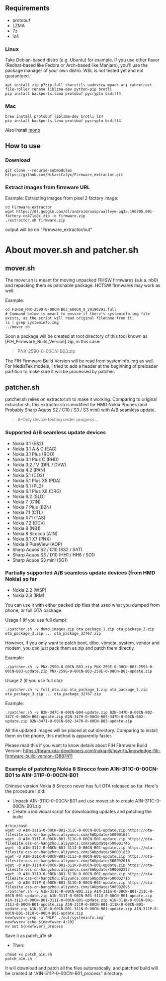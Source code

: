 ## Requirements
- protobuf
- LZMA
- 7z
- lz4
### Linux
Take Debian-based distro (e.g. Ubuntu) for example. If you use other flavor (Redhat-based like Fedora or Arch-based like Manjaro), you'll use the package manager of your own distro. WSL is not tested yet and not guaranteed.
```
apt install zip p7zip-full sharutils uudeview mpack arj cabextract file-roller rename liblzma-dev python-pip brotli
pip install backports.lzma protobuf pycrypto bsdiff4
```
### Mac
```
brew install protobuf liblzma-dev brotli lz4
pip install backports.lzma protobuf pycrypto bsdiff4
```
Also install [mono](https://www.mono-project.com/docs/getting-started/install/mac/)  

## How to use
### Download
```
git clone --recurse-submodules https://github.com/HikariCalyx/Firmware_extractor.git
```

### Extract images from firmware URL
Example: Extracting images from pixel 2 factory image:
```
cd Firmware_extractor
wget https://dl.google.com/dl/android/aosp/walleye-pq3a.190705.001-factory-cc471c8c.zip -o firmware.zip
./extractor.sh firmware.zip
```
output will be on "Firmware_extractor/out"

# About mover.sh and patcher.sh

## mover.sh
The mover.sh is meant for moving unpacked FIHSW firmwares (a.k.a. nb0) and repacking them as patchable package. HCTSW firmwares may work as well.

Example:
```
cd FIHSW_PNX-2590-0-00CN-B03_600CN_9_20190201.full
# Command below is meant to ensure if there's systeminfo.img file exists, as the script will read original filename from it.
ls | grep systeminfo.img
../mover.sh
```

Soon a package will be created at root directory of this tool known as \[FIH_Firmware_Build_Version\].zip, in this case:
> PNX-2590-0-00CN-B03.zip

The FIH Firmware Build Version will be read from systeminfo.img as well.
For MediaTek models, I tried to add a header at the beginning of preloader partition to make sure it will be processed by patcher.

## patcher.sh

patcher.sh relies on extractor.sh to make it working.
Comparing to original extractor.sh, this extractor.sh is modified for HMD Nokia Phones (and Probably Sharp Aquos S2 / C10 / S3 / S3 mini) with A/B seamless update.

> A-Only device testing under progress...

### Supported A/B seamless update devices
- Nokia 3.1 (ES2)
- Nokia 3.1 A & C (EAG)
- Nokia 3.1 Plus (ROO)
- Nokia 3.1 Plus C (RHD)
- Nokia 3.2 / V (DPL / DVW)
- Nokia 4.2 (PAN)
- Nokia 5.1 (CO2)
- Nokia 5.1 Plus X5 (PDA)
- Nokia 6.1 (PL2)
- Nokia 6.1 Plus X6 (DRG)
- Nokia 6.2 (SLD)
- Nokia 7 (C1N)
- Nokia 7 Plus (B2N)
- Nokia 7.1 (CTL)
- Nokia X71 (TAS)
- Nokia 7.2 (DDV)
- Nokia 8 (NB1)
- Nokia 8 Sirocco (A1N)
- Nokia 8.1 X7 (PNX)
- Nokia 9 PureView (AOP)
- Sharp Aquos S2 / C10 (SS2 / SAT)
- Sharp Aquos S3 / D10 (HH1 / HH6 / SD1)
- Sharp Aquos S3 mini (SG1)

### Partially supported A/B seamless update devices (from HMD Nokia) so far
- Nokia 2.2 (WSP)
- Nokia 2.3 (IRM)

You can use it with either packed zip files that used what you dumped from phone, or full OTA package.

Usage 1 (if you use full dump):
```
./patcher.sh -v dump_images.zip ota_package_1.zip ota_package_2.zip ota_package_3.zip ... ota_package_32767.zip
```

However, if you only want to patch boot, dtbo, vbmeta, system, vendor and modem, you can just pack them as zip and patch them directly.

Example:
```
./patcher.sh -v PNX-2590-0-00CN-B03.zip PNX-259E-0-00CN-B03-2590-0-00CN-B03-update.zip PNX-259G-0-00CN-B03-259E-0-00CN-B03-update.zip
```

Usage 2 (if you use full ota):
```
./patcher.sh -v full_ota.zip ota_package_1.zip ota_package_2.zip ota_package_3.zip ... ota_package_32767.zip
```

Example:
```
./patcher.sh -v B2N-347C-0-00CN-B04-update.zip B2N-347D-0-00CN-B02-347C-0-00CN-B04-update.zip B2N-347H-0-00CN-B03-347D-0-00CN-B02-update.zip B2N-347I-0-00CN-B02-347H-0-00CN-B03-update.zip
```

All the updated images will be placed at out directory. Comparing to install them on the phone, this method is apparently faster.

Please read this if you want to know details about FIH Firmware Build Version:
https://forum.xda-developers.com/nokia-6/how-to/knowledge-fih-firmware-build-version-t3887411

### Example of patching Nokia 8 Sirocco from A1N-311C-0-00CN-B01 to A1N-311P-0-00CN-B01

Chinese version Nokia 8 Sirocco never has full OTA released so far.
Here's the procedure I did:

- Unpack A1N-311C-0-00CN-B01 and use mover.sh to create A1N-311C-0-00CN-B01.zip
- Create a individual script for downloading updates and patching the build
```
#/bin/bash
wget -O A1N-311G-0-00CN-B01-311C-0-00CN-B01-update.zip https://ota-filesite.oss-cn-hangzhou.aliyuncs.com/SWUpdate/500001634
wget -O A1N-311I-0-00CN-B01-311G-0-00CN-B01-update.zip https://ota-filesite.oss-cn-hangzhou.aliyuncs.com/SWUpdate/500001746
wget -O A1N-311J-0-00CN-B01-311I-0-00CN-B01-update.zip https://ota-filesite.oss-cn-hangzhou.aliyuncs.com/SWUpdate/500001839
wget -O A1N-311K-0-00CN-B01-311J-0-00CN-B01-update.zip https://ota-filesite.oss-cn-hangzhou.aliyuncs.com/SWUpdate/500002016
wget -O A1N-311M-0-00CN-B01-311K-0-00CN-B01-update.zip https://ota-filesite.oss-cn-hangzhou.aliyuncs.com/SWUpdate/500002257
wget -O A1N-311O-0-00CN-B01-311N-0-00CN-B01-update.zip https://ota-filesite.oss-cn-hangzhou.aliyuncs.com/SWUpdate/500002716
wget -O A1N-311P-0-00CN-B01-311O-0-00CN-B01-update.zip https://ota-filesite.oss-cn-hangzhou.aliyuncs.com/SWUpdate/500002895
./patcher.sh -v A1N-311C-0-00CN-B01.zip A1N-311G-0-00CN-B01-311C-0-00CN-B01-update.zip A1N-311I-0-00CN-B01-311G-0-00CN-B01-update.zip A1N-311J-0-00CN-B01-311I-0-00CN-B01-update.zip A1N-311K-0-00CN-B01-311J-0-00CN-B01-update.zip A1N-311M-0-00CN-B01-311K-0-00CN-B01-update.zip A1N-311O-0-00CN-B01-311N-0-00CN-B01-update.zip A1N-311P-0-00CN-B01-311O-0-00CN-B01-update.zip
newfwver=`grep -a 'MLF' ./out/systeminfo.img`
newfwver=`echo ${newfwver:4:19}`
mv out ${newfwver}_process
```
Save it as patch_a1n.sh

- Then:
```
chmod +x patch_a1n.sh
patch_a1n.sh
```

It will download and patch all the files automatically, and patched build will be created at "A1N-311P-0-00CN-B01_process" directory.
